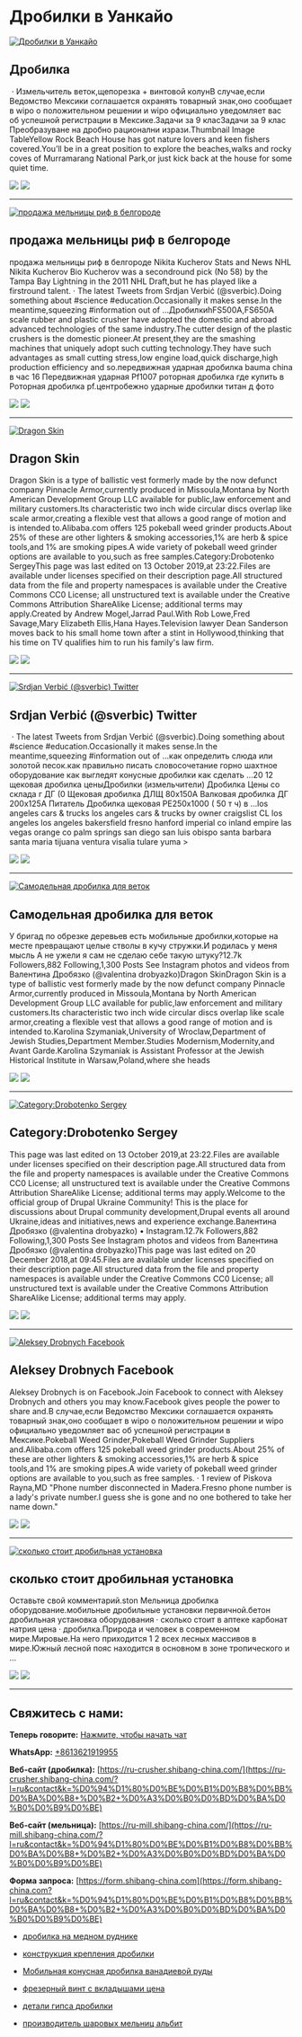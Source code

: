 # Дробилки в Уанкайо

<a href="https://swt.shibang-china.com/?l=ru&img&k=%D0%94%D1%80%D0%BE%D0%B1%D0%B8%D0%BB%D0%BA%D0%B8+%D0%B2+%D0%A3%D0%B0%D0%BD%D0%BA%D0%B0%D0%B9%D0%BE" target="_blank">![Дробилки в Уанкайо](http://static.shibang-china.com/all-800x300/159.jpg)</a>

## Дробилка
&nbsp;&#0183;&#32;Измельчитель веток,щепорезка + винтовой колунВ случае,если Ведомство Мексики соглашается охранять товарный знак,оно сообщает в wipo о положительном решении и wipo официально уведомляет вас об успешной регистрации в Мексике.Задачи за 9 класЗадачи за 9 клас Преобразуване на дробно рационални изрази.Thumbnail Image TableYellow Rock Beach House has got nature lovers and keen fishers covered.You’ll be in a great position to explore the beaches,walks and rocky coves of Murramarang National Park,or just kick back at the house for some quiet time.


<a href="https://whatsapp.shibangsoft.com/WhatsApp.php" target="_blank" title="WhatsApp">![](http://static.shibang-china.com/icon/whatsapp.png)</a> <a href="https://swt.shibang-china.com/?l=ru&icon&k=%D0%94%D1%80%D0%BE%D0%B1%D0%B8%D0%BB%D0%BA%D0%B8+%D0%B2+%D0%A3%D0%B0%D0%BD%D0%BA%D0%B0%D0%B9%D0%BE" target="_blank">![](http://static.shibang-china.com/icon/chat-ru.png)</a>

---

<a href="https://swt.shibang-china.com/?l=ru&img&k=%D0%94%D1%80%D0%BE%D0%B1%D0%B8%D0%BB%D0%BA%D0%B8+%D0%B2+%D0%A3%D0%B0%D0%BD%D0%BA%D0%B0%D0%B9%D0%BE" target="_blank">![продажа мельницы риф в белгороде](http://static.shibang-china.com/all-800x300/1428.jpg)</a>

## продажа мельницы риф в белгороде
продажа мельницы риф в белгороде Nikita Kucherov Stats and News NHL Nikita Kucherov Bio Kucherov was a secondround pick (No 58) by the Tampa Bay Lightning in the 2011 NHL Draft,but he has played like a firstround talent.&nbsp;&#0183;&#32;The latest Tweets from Srdjan Verbić (@sverbic).Doing something about #science #education.Occasionally it makes sense.In the meantime,squeezing #information out of …ДробилкиhFS500A,FS650A scale rubber and plastic crusher have adopted the domestic and abroad advanced technologies of the same industry.The cutter design of the plastic crushers is the domestic pioneer.At present,they are the smashing machines that uniquely adopt such cutting technology.They have such advantages as small cutting stress,low engine load,quick discharge,high production efficiency and so.передвижная ударная дробилка bauma china в час 16 Передвижная ударная Pf1007 роторная дробилка где купить в Роторная дробилка pf.центробежно ударные дробилки титан д фото


<a href="https://whatsapp.shibangsoft.com/WhatsApp.php" target="_blank" title="WhatsApp">![](http://static.shibang-china.com/icon/whatsapp.png)</a> <a href="https://swt.shibang-china.com/?l=ru&icon&k=%D0%94%D1%80%D0%BE%D0%B1%D0%B8%D0%BB%D0%BA%D0%B8+%D0%B2+%D0%A3%D0%B0%D0%BD%D0%BA%D0%B0%D0%B9%D0%BE" target="_blank">![](http://static.shibang-china.com/icon/chat-ru.png)</a>

---

<a href="https://swt.shibang-china.com/?l=ru&img&k=%D0%94%D1%80%D0%BE%D0%B1%D0%B8%D0%BB%D0%BA%D0%B8+%D0%B2+%D0%A3%D0%B0%D0%BD%D0%BA%D0%B0%D0%B9%D0%BE" target="_blank">![Dragon Skin](http://static.shibang-china.com/all-800x300/679.jpg)</a>

## Dragon Skin
Dragon Skin is a type of ballistic vest formerly made by the now defunct company Pinnacle Armor,currently produced in Missoula,Montana by North American Development Group LLC available for public,law enforcement and military customers.Its characteristic two inch wide circular discs overlap like scale armor,creating a flexible vest that allows a good range of motion and is intended to.Alibaba.com offers 125 pokeball weed grinder products.About 25% of these are other lighters &amp; smoking accessories,1% are herb &amp; spice tools,and 1% are smoking pipes.A wide variety of pokeball weed grinder options are available to you,such as free samples.Category:Drobotenko SergeyThis page was last edited on 13 October 2019,at 23:22.Files are available under licenses specified on their description page.All structured data from the file and property namespaces is available under the Creative Commons CC0 License; all unstructured text is available under the Creative Commons Attribution ShareAlike License; additional terms may apply.Created by Andrew Mogel,Jarrad Paul.With Rob Lowe,Fred Savage,Mary Elizabeth Ellis,Hana Hayes.Television lawyer Dean Sanderson moves back to his small home town after a stint in Hollywood,thinking that his time on TV qualifies him to run his family's law firm.


<a href="https://whatsapp.shibangsoft.com/WhatsApp.php" target="_blank" title="WhatsApp">![](http://static.shibang-china.com/icon/whatsapp.png)</a> <a href="https://swt.shibang-china.com/?l=ru&icon&k=%D0%94%D1%80%D0%BE%D0%B1%D0%B8%D0%BB%D0%BA%D0%B8+%D0%B2+%D0%A3%D0%B0%D0%BD%D0%BA%D0%B0%D0%B9%D0%BE" target="_blank">![](http://static.shibang-china.com/icon/chat-ru.png)</a>

---

<a href="https://swt.shibang-china.com/?l=ru&img&k=%D0%94%D1%80%D0%BE%D0%B1%D0%B8%D0%BB%D0%BA%D0%B8+%D0%B2+%D0%A3%D0%B0%D0%BD%D0%BA%D0%B0%D0%B9%D0%BE" target="_blank">![Srdjan Verbić (@sverbic) Twitter](http://static.shibang-china.com/all-800x300/484.jpg)</a>

## Srdjan Verbić (@sverbic) Twitter
&nbsp;&#0183;&#32;The latest Tweets from Srdjan Verbić (@sverbic).Doing something about #science #education.Occasionally it makes sense.In the meantime,squeezing #information out of …как определить слюда или золотой песок.как правильно писать словосочетание горно шахтное оборудование как выгледят конусные дробилки как сделать …20 12 щековая дробилка ценыДробилки (измельчители) Дробилка Цены со склада г ДГ (0 Щековая дробилка ДЛЩ 80х150А Валковая дробилка ДГ 200х125А Питатель Дробилка щековая PE250x1000 ( 50 т ч) в …los angeles cars &amp; trucks los angeles cars &amp; trucks by owner craigslist CL los angeles los angeles bakersfield fresno hanford imperial co inland empire las vegas orange co palm springs san diego san luis obispo santa barbara santa maria tijuana ventura visalia tulare yuma &gt;


<a href="https://whatsapp.shibangsoft.com/WhatsApp.php" target="_blank" title="WhatsApp">![](http://static.shibang-china.com/icon/whatsapp.png)</a> <a href="https://swt.shibang-china.com/?l=ru&icon&k=%D0%94%D1%80%D0%BE%D0%B1%D0%B8%D0%BB%D0%BA%D0%B8+%D0%B2+%D0%A3%D0%B0%D0%BD%D0%BA%D0%B0%D0%B9%D0%BE" target="_blank">![](http://static.shibang-china.com/icon/chat-ru.png)</a>

---

<a href="https://swt.shibang-china.com/?l=ru&img&k=%D0%94%D1%80%D0%BE%D0%B1%D0%B8%D0%BB%D0%BA%D0%B8+%D0%B2+%D0%A3%D0%B0%D0%BD%D0%BA%D0%B0%D0%B9%D0%BE" target="_blank">![Самодельная дробилка для веток](http://static.shibang-china.com/all-800x300/404.jpg)</a>

## Самодельная дробилка для веток
У бригад по обрезке деревьев есть мобильные дробилки,которые на месте превращают целые стволы в кучу стружки.И родилась у меня мысль А не ужели я сам не сделаю себе такую штуку?12.7k Followers,882 Following,1,300 Posts See Instagram photos and videos from Валентина Дробязко (@valentina drobyazko)Dragon SkinDragon Skin is a type of ballistic vest formerly made by the now defunct company Pinnacle Armor,currently produced in Missoula,Montana by North American Development Group LLC available for public,law enforcement and military customers.Its characteristic two inch wide circular discs overlap like scale armor,creating a flexible vest that allows a good range of motion and is intended to.Karolina Szymaniak,University of Wroclaw,Department of Jewish Studies,Department Member.Studies Modernism,Modernity,and Avant Garde.Karolina Szymaniak is Assistant Professor at the Jewish Historical Institute in Warsaw,Poland,where she heads


<a href="https://whatsapp.shibangsoft.com/WhatsApp.php" target="_blank" title="WhatsApp">![](http://static.shibang-china.com/icon/whatsapp.png)</a> <a href="https://swt.shibang-china.com/?l=ru&icon&k=%D0%94%D1%80%D0%BE%D0%B1%D0%B8%D0%BB%D0%BA%D0%B8+%D0%B2+%D0%A3%D0%B0%D0%BD%D0%BA%D0%B0%D0%B9%D0%BE" target="_blank">![](http://static.shibang-china.com/icon/chat-ru.png)</a>

---

<a href="https://swt.shibang-china.com/?l=ru&img&k=%D0%94%D1%80%D0%BE%D0%B1%D0%B8%D0%BB%D0%BA%D0%B8+%D0%B2+%D0%A3%D0%B0%D0%BD%D0%BA%D0%B0%D0%B9%D0%BE" target="_blank">![Category:Drobotenko Sergey](http://static.shibang-china.com/all-800x300/285.jpg)</a>

## Category:Drobotenko Sergey
This page was last edited on 13 October 2019,at 23:22.Files are available under licenses specified on their description page.All structured data from the file and property namespaces is available under the Creative Commons CC0 License; all unstructured text is available under the Creative Commons Attribution ShareAlike License; additional terms may apply.Welcome to the official group of Drupal Ukraine Community! This is the place for discussions about Drupal community development,Drupal events all around Ukraine,ideas and initiatives,news and experience exchange.Валентина Дробязко (@valentina drobyazko) • Instagram.12.7k Followers,882 Following,1,300 Posts See Instagram photos and videos from Валентина Дробязко (@valentina drobyazko)This page was last edited on 20 December 2018,at 09:45.Files are available under licenses specified on their description page.All structured data from the file and property namespaces is available under the Creative Commons CC0 License; all unstructured text is available under the Creative Commons Attribution ShareAlike License; additional terms may apply.


<a href="https://whatsapp.shibangsoft.com/WhatsApp.php" target="_blank" title="WhatsApp">![](http://static.shibang-china.com/icon/whatsapp.png)</a> <a href="https://swt.shibang-china.com/?l=ru&icon&k=%D0%94%D1%80%D0%BE%D0%B1%D0%B8%D0%BB%D0%BA%D0%B8+%D0%B2+%D0%A3%D0%B0%D0%BD%D0%BA%D0%B0%D0%B9%D0%BE" target="_blank">![](http://static.shibang-china.com/icon/chat-ru.png)</a>

---

<a href="https://swt.shibang-china.com/?l=ru&img&k=%D0%94%D1%80%D0%BE%D0%B1%D0%B8%D0%BB%D0%BA%D0%B8+%D0%B2+%D0%A3%D0%B0%D0%BD%D0%BA%D0%B0%D0%B9%D0%BE" target="_blank">![Aleksey Drobnych Facebook](http://static.shibang-china.com/all-800x300/419.jpg)</a>

## Aleksey Drobnych Facebook
Aleksey Drobnych is on Facebook.Join Facebook to connect with Aleksey Drobnych and others you may know.Facebook gives people the power to share and.В случае,если Ведомство Мексики соглашается охранять товарный знак,оно сообщает в wipo о положительном решении и wipo официально уведомляет вас об успешной регистрации в Мексике.Pokeball Weed Grinder,Pokeball Weed Grinder Suppliers and.Alibaba.com offers 125 pokeball weed grinder products.About 25% of these are other lighters &amp; smoking accessories,1% are herb &amp; spice tools,and 1% are smoking pipes.A wide variety of pokeball weed grinder options are available to you,such as free samples.&nbsp;&#0183;&#32;1 review of Piskova Rayna,MD &quot;Phone number disconnected in Madera.Fresno phone number is a lady's private number.I guess she is gone and no one bothered to take her name down.&quot;


<a href="https://whatsapp.shibangsoft.com/WhatsApp.php" target="_blank" title="WhatsApp">![](http://static.shibang-china.com/icon/whatsapp.png)</a> <a href="https://swt.shibang-china.com/?l=ru&icon&k=%D0%94%D1%80%D0%BE%D0%B1%D0%B8%D0%BB%D0%BA%D0%B8+%D0%B2+%D0%A3%D0%B0%D0%BD%D0%BA%D0%B0%D0%B9%D0%BE" target="_blank">![](http://static.shibang-china.com/icon/chat-ru.png)</a>

---

<a href="https://swt.shibang-china.com/?l=ru&img&k=%D0%94%D1%80%D0%BE%D0%B1%D0%B8%D0%BB%D0%BA%D0%B8+%D0%B2+%D0%A3%D0%B0%D0%BD%D0%BA%D0%B0%D0%B9%D0%BE" target="_blank">![сколько стоит дробильная установка](http://static.shibang-china.com/all-800x300/602.jpg)</a>

## сколько стоит дробильная установка
Оставьте свой комментарий.ston Мельница дробилка оборудование.мобильные дробильные установки первичной.бетон дробильная установка оборудования &#183; сколько стоит в аптеке карбонат натрия цена &#183; дробилка.Природа и человек в современном мире.Мировые.На него приходится 1 2 всех лесных массивов в мире.Южный лесной пояс находится в основном в зоне тропического и …

<a href="https://whatsapp.shibangsoft.com/WhatsApp.php" target="_blank" title="WhatsApp">![](http://static.shibang-china.com/icon/whatsapp.png)</a> <a href="https://swt.shibang-china.com/?l=ru&icon&k=%D0%94%D1%80%D0%BE%D0%B1%D0%B8%D0%BB%D0%BA%D0%B8+%D0%B2+%D0%A3%D0%B0%D0%BD%D0%BA%D0%B0%D0%B9%D0%BE" target="_blank">![](http://static.shibang-china.com/icon/chat-ru.png)</a>

---
## Свяжитесь с нами:

**Теперь говорите:** [Нажмите, чтобы начать чат](https://swt.shibang-china.com?l=ru&contact&k=%D0%94%D1%80%D0%BE%D0%B1%D0%B8%D0%BB%D0%BA%D0%B8+%D0%B2+%D0%A3%D0%B0%D0%BD%D0%BA%D0%B0%D0%B9%D0%BE)

**WhatsApp:**  [+8613621919955](https://whatsapp.shibangsoft.com/WhatsApp.php)

**Веб-сайт (дробилка):** [https://ru-crusher.shibang-china.com/](https://ru-crusher.shibang-china.com/?l=ru&contact&k=%D0%94%D1%80%D0%BE%D0%B1%D0%B8%D0%BB%D0%BA%D0%B8+%D0%B2+%D0%A3%D0%B0%D0%BD%D0%BA%D0%B0%D0%B9%D0%BE)

**Веб-сайт (мельница):** [https://ru-mill.shibang-china.com/](https://ru-mill.shibang-china.com/?l=ru&contact&k=%D0%94%D1%80%D0%BE%D0%B1%D0%B8%D0%BB%D0%BA%D0%B8+%D0%B2+%D0%A3%D0%B0%D0%BD%D0%BA%D0%B0%D0%B9%D0%BE)

**Форма запроса:** [https://form.shibang-china.com](https://form.shibang-china.com?l=ru&contact&k=%D0%94%D1%80%D0%BE%D0%B1%D0%B8%D0%BB%D0%BA%D0%B8+%D0%B2+%D0%A3%D0%B0%D0%BD%D0%BA%D0%B0%D0%B9%D0%BE)

* [дробилка на медном руднике](../124/%D0%B4%D1%80%D0%BE%D0%B1%D0%B8%D0%BB%D0%BA%D0%B0%20%D0%BD%D0%B0%20%D0%BC%D0%B5%D0%B4%D0%BD%D0%BE%D0%BC%20%D1%80%D1%83%D0%B4%D0%BD%D0%B8%D0%BA%D0%B5.md)

* [конструкция крепления дробилки](../124/%D0%BA%D0%BE%D0%BD%D1%81%D1%82%D1%80%D1%83%D0%BA%D1%86%D0%B8%D1%8F%20%D0%BA%D1%80%D0%B5%D0%BF%D0%BB%D0%B5%D0%BD%D0%B8%D1%8F%20%D0%B4%D1%80%D0%BE%D0%B1%D0%B8%D0%BB%D0%BA%D0%B8.md)

* [Мобильная конусная дробилка ванадиевой руды](../125/%D0%9C%D0%BE%D0%B1%D0%B8%D0%BB%D1%8C%D0%BD%D0%B0%D1%8F%20%D0%BA%D0%BE%D0%BD%D1%83%D1%81%D0%BD%D0%B0%D1%8F%20%D0%B4%D1%80%D0%BE%D0%B1%D0%B8%D0%BB%D0%BA%D0%B0%20%D0%B2%D0%B0%D0%BD%D0%B0%D0%B4%D0%B8%D0%B5%D0%B2%D0%BE%D0%B9%20%D1%80%D1%83%D0%B4%D1%8B.md)

* [фрезерный винт с вкладышами цена](../125/%D1%84%D1%80%D0%B5%D0%B7%D0%B5%D1%80%D0%BD%D1%8B%D0%B9%20%D0%B2%D0%B8%D0%BD%D1%82%20%D1%81%20%D0%B2%D0%BA%D0%BB%D0%B0%D0%B4%D1%8B%D1%88%D0%B0%D0%BC%D0%B8%20%D1%86%D0%B5%D0%BD%D0%B0.md)

* [детали гипса дробилки](../124/%D0%B4%D0%B5%D1%82%D0%B0%D0%BB%D0%B8%20%D0%B3%D0%B8%D0%BF%D1%81%D0%B0%20%D0%B4%D1%80%D0%BE%D0%B1%D0%B8%D0%BB%D0%BA%D0%B8.md)

* [производитель шаровых мельниц альбит](../122/%D0%BF%D1%80%D0%BE%D0%B8%D0%B7%D0%B2%D0%BE%D0%B4%D0%B8%D1%82%D0%B5%D0%BB%D1%8C%20%D1%88%D0%B0%D1%80%D0%BE%D0%B2%D1%8B%D1%85%20%D0%BC%D0%B5%D0%BB%D1%8C%D0%BD%D0%B8%D1%86%20%D0%B0%D0%BB%D1%8C%D0%B1%D0%B8%D1%82.md)